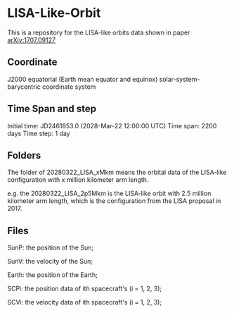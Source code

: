 # LISA-Like-Orbit
This is a repository for the LISA-like orbits data shown in paper [arXiv:1707.09127](https://arxiv.org/abs/1707.09127)

## Coordinate
J2000 equatorial (Earth mean equator and equinox) solar-system-barycentric coordinate system

## Time Span and step
Initial time: JD2461853.0 (2028-Mar-22 12:00:00 UTC)
Time span: 2200 days
Time step: 1 day

## Folders

The folder of 20280322_LISA_xMkm means the orbital data of the LISA-like configuration with x million kilometer arm length.

e.g. the 20280322_LISA_2p5Mkm is the LISA-like orbit with 2.5 million kilometer arm length, which is the configuration from the LISA proposal in 2017.


## Files
SunP: the position of the Sun;

SunV: the velocity of the Sun;

Earth: the position of the Earth;

SCPi: the position data of ith spacecraft's (i = 1, 2, 3);

SCVi: the velocity data of ith spacecraft's (i = 1, 2, 3);
